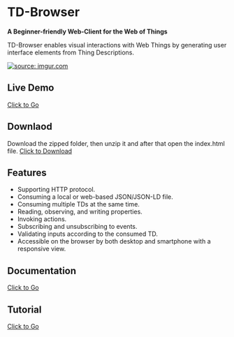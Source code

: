 # TD-Browser

<strong>A Beginner-friendly Web-Client for the Web of Things</strong>

TD-Browser enables visual interactions with Web Things by generating user interface elements from Thing Descriptions.

<a href="https://imgur.com/gZiPsIY"><img src="https://i.imgur.com/gZiPsIY.gif" title="source: imgur.com" /></a>

## Live Demo

<a href="http://www.paul.ti.rw.fau.de/~ro79vave/TD-Browser/" download>Click to Go</a>

## Downlaod

Download the zipped folder, then unzip it and after that open the index.html file.
<a href="https://github.com/wintechis/TD-Browser/archive/refs/heads/deploy.zip" download>Click to Download</a>

## Features

- Supporting HTTP protocol.
- Consuming a local or web-based JSON/JSON-LD file.
- Consuming multiple TDs at the same time.
- Reading, observing, and writing properties.
- Invoking actions.
- Subscribing and unsubscribing to events.
- Validating inputs according to the consumed TD.
- Accessible on the browser by both desktop and smartphone with a responsive view.

## Documentation
<a href="https://wintechis.github.io/TD-Browser/index.html" download>Click to Go</a>

## Tutorial
<a href="https://wintechis.github.io/TD-Browser/tutorial-Tutorials.html" download>Click to Go</a>
